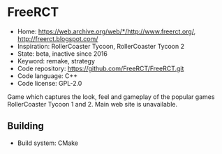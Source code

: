 # FreeRCT

- Home: https://web.archive.org/web/*/http://www.freerct.org/, http://freerct.blogspot.com/
- Inspiration: RollerCoaster Tycoon, RollerCoaster Tycoon 2
- State: beta, inactive since 2016
- Keyword: remake, strategy
- Code repository: https://github.com/FreeRCT/FreeRCT.git
- Code language: C++
- Code license: GPL-2.0

Game which captures the look, feel and gameplay of the popular games RollerCoaster Tycoon 1 and 2.
Main web site is unavailable.

## Building

- Build system: CMake
